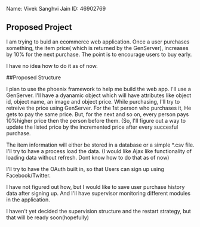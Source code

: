 Name: Vivek Sanghvi Jain           ID:   46902769

## Proposed Project

I am trying to buid an ecommerce web application. Once a user purchases something, the item price( which is returned by the GenServer), increases by 10% for the next purchase. The point is to encourage users to buy early. 

I have no idea how to do it as of now. 

##Proposed Structure


I plan to use the phoenix framework to help me build the web app.  I'll use a GenServer. I'll have a dyanamic object which will have attributes like object id, object name, an image and object price. While purchasing, I'll try to retreive the price using GenServer. 
For the 1st person who purchases it, He gets to pay the same price. But, for the next and so on, every person pays 10%higher price then the person before them. (So, I'll figure out a way to update the listed price by the incremented price after every succesful purchase. 

The item information will either be stored in a database or a simple *.csv file. I'll try to have a process load the data. (I would like Ajax like functionality of loading data without refresh. Dont know how to do that as of now)

I'll try to have the OAuth built in, so that Users can sign up using Facebook/Twitter.

I have not figured out how, but I would like to save user purchase history data after signing up. And I'll have supervisor monitoring different modules in the application.

I haven't yet decided the supervision structure and the restart strategy, but that will be ready soon(hopefully)